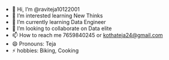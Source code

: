 - 👋 Hi, I’m @raviteja10122001
- 👀 I’m interested learning New Thinks
- 🌱 I’m currently learning Data Engineer
- 💞️ I’m looking to collaborate on Data elite
- 📫 How to reach me 7659840245 or kothateja24@gmail.com
- 😄 Pronouns: Teja
- ⚡ hobbies: Biking, Cooking

<!---
raviteja10122001/raviteja10122001 is a ✨ special ✨ repository because its `README.md` (this file) appears on your GitHub profile.
You can click the Preview link to take a look at your changes.
--->
